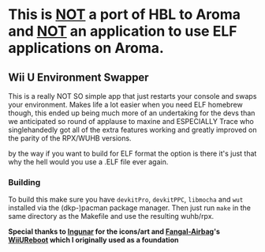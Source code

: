 # This is <ins>NOT</ins> a port of HBL to Aroma and <ins>NOT</ins> an application to use ELF applications on Aroma.

## Wii U Environment Swapper

This is a really NOT SO simple app that just restarts your console and swaps your environment. Makes life a lot easier when you need ELF homebrew though, this ended up being much more of an undertaking for the devs than we anticipated so round of applause to maxine and ESPECIALLY Trace who singlehandedly got all of the extra features working and greatly improved on the parity of the RPX/WUHB versions.

by the way if you want to build for ELF format the option is there it's just that why the hell would you use a .ELF file ever again.

### Building

To build this make sure you have `devkitPro`, `devkitPPC`, `libmocha` and `wut` installed via the (dkp-)pacman package manager. Then just run `make` in the same directory as the Makefile and use the resulting wuhb/rpx.

**Special thanks to [Ingunar](https://github.com/Ingunar) for the icons/art and [Fangal-Airbag](https://github.com/Fangal-Airbag)'s [WiiUReboot](https://github.com/Fangal-Airbag/WiiUReboot) which I originally used as a foundation**
